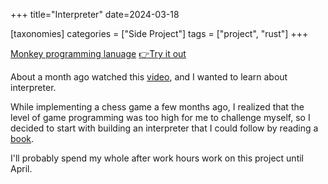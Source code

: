 +++
title="Interpreter"
date=2024-03-18

[taxonomies]
categories = ["Side Project"]
tags = ["project", "rust"]
+++


[Monkey programming lanuage](https://github.com/emptyfridge0900/interpreter)  [👉Try it out](https://emptyfridge0900.dev/interpreter)

About a month ago watched this [video](https://youtu.be/yeatOU5vVsA?t=631), and I wanted to learn about interpreter.

While implementing a chess game a few months ago, I realized that the level of game programming was too high for me to challenge myself, so I decided to start with building an interpreter that I could follow by reading a [book](https://interpreterbook.com/).

I'll probably spend my whole after work hours work on this project until April.